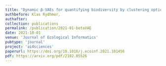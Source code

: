 ```yaml
---
title: "Dynamic β-VAEs for quantifying biodiversity by clustering optically recorded insect signals"
authbefore: Klas Rydhmer,
authafter: 
collection: publications
permalink: /publication/2021-01-betaVAE
date: 2021-10-01
venue: 'Journal of Ecological Informatics'
pubtype: 'journal'
project: 'ai4sciences'
paperurl: https://doi.org/10.1016/j.ecoinf.2021.101456
pdf: https://arxiv.org/pdf/2102.05526
---
```

